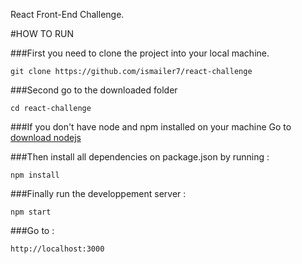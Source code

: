 React Front-End Challenge.

#HOW TO RUN

###First you need to clone the project into your local machine.

```
git clone https://github.com/ismailer7/react-challenge
```

###Second go to the downloaded folder

```
cd react-challenge
```

###If you don't have node and npm installed on your machine Go to [download nodejs](https://nodejs.org/en/download/)

###Then install all dependencies on package.json by running :

```
npm install
```

###Finally run the developpement server : 

```
npm start
```
###Go to : 

```
http://localhost:3000
```
